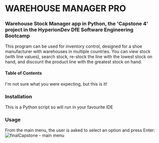 # WAREHOUSE MANAGER PRO
### Warehouse Stock Manager app in Python, the 'Capstone 4' project in the HyperionDev DfE Software Engineering Bootcamp

This program can be used for inventory control, designed for a shoe manufacturer with warehouses in multiple countries. 
You can view stock (with line values), search stock, re-stock the line with the lowest stock on hand, and discount
the product line with the greatest stock on hand. 

#### Table of Contents
I'm not sure what you were expecting, but this is it!

### Installation
This is a Python script so will run in your favourite IDE

### Usage
From the main menu, the user is asked to select an option and press Enter:
![finalCapstone - main menu](https://user-images.githubusercontent.com/33696436/219976919-5b5aac54-ea28-482c-a9db-b9ea7d25d9e8.PNG)

